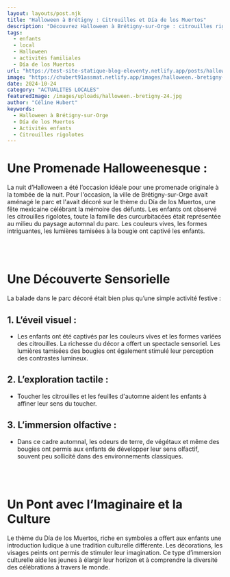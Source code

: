```yaml
---
layout: layouts/post.njk
title: "Halloween à Brétigny : Citrouilles et Día de los Muertos"
description: "Découvrez Halloween à Brétigny-sur-Orge : citrouilles rigolotes, décorations Día de los Muertos et expériences sensorielles idéales pour les enfants et leurs familles."
tags: 
  - enfants
  - local
  - Halloween
  - activités familiales
  - Día de los Muertos
url: "https://test-site-statique-blog-eleventy.netlify.app/posts/halloween-brétigny-citrouilles-día-de-los-muertos"
image: "https://chubert91assmat.netlify.app/images/halloween.-bretigny-24.jpg"
date: 2024-10-24
category: "ACTUALITES LOCALES"
featuredImage: /images/uploads/halloween.-bretigny-24.jpg
author: "Céline Hubert"
keywords: 
  - Halloween à Brétigny-sur-Orge
  - Día de los Muertos
  - Activités enfants
  - Citrouilles rigolotes
---
```



# Une Promenade Halloweenesque :
La nuit d’Halloween a été l’occasion idéale pour une promenade originale à la tombée de la nuit. Pour l'occasion, la ville de Brétigny-sur-Orge avait aménagé le parc et l'avait décoré sur le thème du Día de los Muertos, une fête mexicaine célébrant la mémoire des défunts.
Les enfants ont observé les citrouilles rigolotes, toute la famille des curcurbitacées était représentée au milieu du paysage automnal du parc. Les couleurs vives, les formes intriguantes, les lumières tamisées à la bougie ont captivé les enfants.


<br><br>


# Une Découverte Sensorielle 
La balade dans le parc décoré était bien plus qu’une simple activité festive :
## 1. L’éveil visuel  :
- Les enfants ont été captivés par les couleurs vives et les formes variées des citrouilles. La richesse du décor a offert un spectacle sensoriel. Les lumières tamisées des bougies ont également stimulé leur perception des contrastes lumineux.

## 2. L’exploration tactile  :
- Toucher les citrouilles et les feuilles d'automne aident les enfants à affiner leur sens du toucher.

## 3. L’immersion olfactive  :
- Dans ce cadre automnal, les odeurs de terre, de végétaux et même des bougies ont permis aux enfants de développer leur sens olfactif, souvent peu sollicité dans des environnements classiques.


<br><br>


# Un Pont avec l’Imaginaire et la Culture
Le thème du Día de los Muertos, riche en symboles a offert aux enfants une introduction ludique à une tradition culturelle différente. Les décorations, les visages peints ont permis de stimuler leur imagination. Ce type d’immersion culturelle aide les jeunes à élargir leur horizon et à comprendre la diversité des célébrations à travers le monde.

